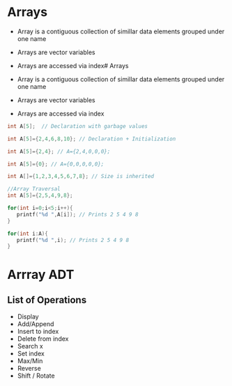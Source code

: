 # Arrays

- Array is a contiguous collection of simillar data elements grouped under one name
- Arrays are vector variables
- Arrays are accessed via index# Arrays

- Array is a contiguous collection of simillar data elements grouped under one name
- Arrays are vector variables
- Arrays are accessed via index

```cpp
int A[5];  // Declaration with garbage values
```

```cpp
int A[5]={2,4,6,8,10}; // Declaration + Initialization
```

```cpp
int A[5]={2,4}; // A={2,4,0,0,0};
```

```cpp
int A[5]={0}; // A={0,0,0,0,0};
```

```cpp
int A[]={1,2,3,4,5,6,7,8}; // Size is inherited
```

```cpp
//Array Traversal
int A[5]={2,5,4,9,8};

for(int i=0;i<5;i++){
   printf("%d ",A[i]); // Prints 2 5 4 9 8
}

for(int i:A){
   printf("%d ",i); // Prints 2 5 4 9 8
}

```

# Arrray ADT

## List of Operations

- Display
- Add/Append
- Insert to index
- Delete from index
- Search x
- Set index
- Max/Min
- Reverse
- Shift / Rotate
